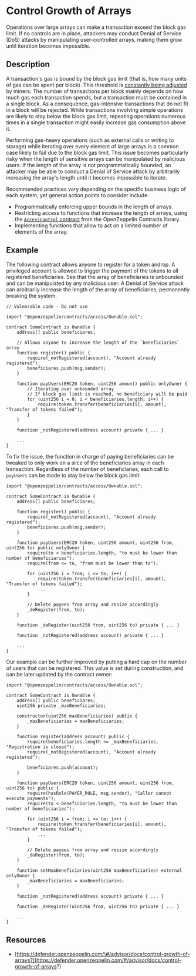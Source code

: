 # Control Growth of Arrays

Operations over large arrays can make a transaction exceed the block gas limit. If no controls are in place, attackers may conduct Denial of Service \(DoS\) attacks by manipulating user-controlled arrays, making them grow until iteration becomes impossible.

## Description

A transaction's gas is bound by the block gas limit \(that is, how many units of gas can be spent per block\). This threshold is [constantly being adjusted](https://etherscan.io/chart/gaslimit) by miners. The number of transactions per block mainly depends on how much gas each transaction spends, but a transaction must be contained in a single block. As a consequence, gas-intensive transactions that do not fit in a block will be rejected. While transactions involving simple operations are likely to stay below the block gas limit, repeating operations numerous times in a single transaction might easily increase gas consumption above it.

Performing gas-heavy operations \(such as external calls or writing to storage\) while iterating over every element of large arrays is a common case likely to fail due to the block gas limit. This issue becomes particularly risky when the length of sensitive arrays can be manipulated by malicious users. If the length of the array is not programmatically bounded, an attacker may be able to conduct a Denial of Service attack by arbitrarily increasing the array's length until it becomes impossible to iterate.

Recommended practices vary depending on the specific business logic of each system, yet general action points to consider include:

* Programmatically enforcing upper bounds in the length of arrays.
* Restricting access to functions that increase the length of arrays, using the [`AccessControl` contract](https://docs.openzeppelin.com/contracts/3.x/access-control#role-based-access-control) from the OpenZeppelin Contracts library.
* Implementing functions that allow to act on a limited number of elements of the array.

## Example

The following contract allows anyone to register for a token airdrop. A privileged account is allowed to trigger the payment of the tokens to all registered beneficiaries. See that the array of beneficiaries is unbounded and can be manipulated by any malicious user. A Denial of Service attack can arbitrarily increase the length of the array of beneficiaries, permanently breaking the system.

```text
// Vulnerable code - Do not use

import "@openzeppelin/contracts/access/Ownable.sol";

contract SomeContract is Ownable {
    address[] public beneficiares;

    // Allows anyone to increase the length of the `beneficiaries` array
    function register() public {
        require(_notRegistered(account), "Account already registered");
        beneficiares.push(msg.sender);
    }

    function payUsers(ERC20 token, uint256 amount) public onlyOwner {
        // Iterating over unbounded array
        // If block gas limit is reached, no beneficiary will be paid
        for (uint256 i = 0; i < beneficiaries.length; i++) {
            require(token.transfer(beneficiaries[i], amount), "Transfer of tokens failed");
        }
    }

    function _notRegistered(address account) private { ... }

    ...
}
```

To fix the issue, the function in charge of paying beneficiaries can be tweaked to only work on a slice of the beneficiaries array in each transaction. Regardless of the number of beneficiaries, each call to `payUsers` can be made to stay below the block gas limit:

```text
import "@openzeppelin/contracts/access/Ownable.sol";

contract SomeContract is Ownable {
    address[] public beneficiares;

    function register() public {
        require(_notRegistered(account), "Account already registered");
        beneficiares.push(msg.sender);
    }

    function payUsers(ERC20 token, uint256 amount, uint256 from, uint256 to) public onlyOwner {
        require(to < beneficiaries.length, "to must be lower than number of beneficiaries");
        require(from <= to, "from must be lower than to");

        for (uint256 i = from; i <= to; i++) {
            require(token.transfer(beneficiaries[i], amount), "Transfer of tokens failed");
            ...
        }

        // Delete payees from array and resize accordingly
        _deRegister(from, to);
    }

    function _deRegister(uint256 from, uint256 to) private { ... }

    function _notRegistered(address account) private { ... }

    ...
}
```

Our example can be further improved by putting a hard cap on the number of users that can be registered. This value is set during construction, and can be later updated by the contract owner:

```text
import "@openzeppelin/contracts/access/Ownable.sol";

contract SomeContract is Ownable {
    address[] public beneficiares;
    uint256 private _maxBeneficiaries;

    constructor(uint256 maxBeneficiaries) public {
        _maxBeneficiaries = maxBeneficiaries;
    }

    function register(address account) public {
        require(beneficiaries.length <= _maxBeneficiaries, "Registration is closed");
        require(_notRegistered(account), "Account already registered");

        beneficiares.push(account);
    }

    function payUsers(ERC20 token, uint256 amount, uint256 from, uint256 to) public {
        require(hasRole(PAYER_ROLE, msg.sender), "Caller cannot execute payments");
        require(to < beneficiaries.length, "to must be lower than number of beneficiaries");

        for (uint256 i = from; i <= to; i++) {
            require(token.transfer(beneficiaries[i], amount), "Transfer of tokens failed");
            ...
        }

        // Delete payees from array and resize accordingly
        _deRegister(from, to);
    }

    function setMaxBeneficiaries(uint256 maxBeneficiaries) external onlyOwner {
        _maxBeneficiaries = maxBeneficiaries;
    }

    function _notRegistered(address account) private { ... }

    function _deRegister(uint256 from, uint256 to) private { ... }

    ...
}
```

## Resources

* [https://defender.openzeppelin.com/\#/advisor/docs/control-growth-of-arrays?](https://defender.openzeppelin.com/#/advisor/docs/control-growth-of-arrays?)

